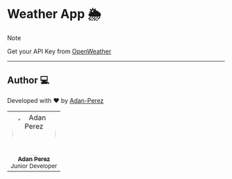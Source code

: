 # Weather App 🌦️

> [!NOTE]
> Get your API Key from [OpenWeather](https://openweathermap.org/api)

---

## Author 💻

Developed with ❤ by [Adan-Perez](https://github.com/Adan-Perez)

<table>
  <tbody>
    <tr> 
      <td align="center" valign="top" width="100%">
        <a href="https://github.com/Adan-Perez">
          <img src="https://avatars.githubusercontent.com/u/91911634?v=4" width="100px;" alt="Adan Perez" style="border-radius: 50%;"/>
          <br />
          <sub><b>Adan Perez</b></sub>
        </a>
        <br />
        <sub> Junior Developer </sub> 
      </td>
    </tr> 
  </tbody> 
</table>
